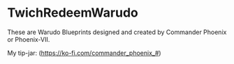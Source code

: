 # TwichRedeemWarudo
These are Warudo Blueprints designed and created by Commander Phoenix or Phoenix-VII.

My tip-jar: (https://ko-fi.com/commander_phoenix_#)
